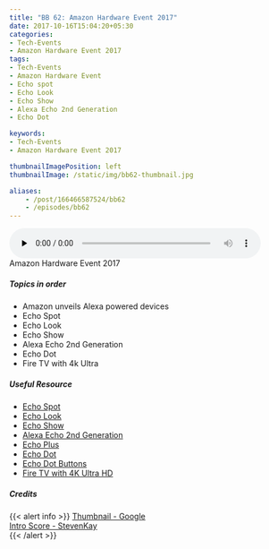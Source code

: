 ```yaml
---
title: "BB 62: Amazon Hardware Event 2017"
date: 2017-10-16T15:04:20+05:30
categories:
- Tech-Events
- Amazon Hardware Event 2017
tags:
- Tech-Events
- Amazon Hardware Event
- Echo spot
- Echo Look
- Echo Show
- Alexa Echo 2nd Generation
- Echo Dot

keywords:
- Tech-Events
- Amazon Hardware Event 2017

thumbnailImagePosition: left
thumbnailImage: /static/img/bb62-thumbnail.jpg

aliases:
    - /post/166466587524/bb62
    - /episodes/bb62
---
```

<audio controls="controls" controls style="width: 450px;" preload="none" id="audio_player"><source  src='http://bangalorebits.s3.amazonaws.com/2017/BB_EP62_2017-42.mp3' type="audio/mp3">  </audio>
<BR>
 Amazon Hardware Event 2017
 <!--more-->

##### Topics in order

 *   Amazon unveils Alexa powered devices
 *   Echo Spot
 *   Echo Look
 *   Echo Show
 *   Alexa Echo 2nd Generation
 *   Echo Dot
 *   Fire TV with 4k Ultra

##### Useful Resource
*   [Echo Spot](https://www.amazon.com/Amazon-MW46WB-Introducing-Echo-Spot/dp/B073SQYXTW)
*   [Echo Look](https://www.amazon.com/gp/product/B0186JAEWK)
*   [Echo Show](https://www.amazon.com/Amazon-Echo-Show-Alexa-Enabled-Black/dp/B01J24C0TI/ref=sr_1_1?s=amazon-devices&ie=UTF8&qid=1508164552&sr=1-1&keywords=echo+show)
*   [Alexa Echo 2nd Generation](https://www.amazon.com/all-new-amazon-echo-speaker-with-wifi-alexa-dark-charcoal/dp/B06XCM9LJ4/ref=sr_1_1?s=amazon-devices&ie=UTF8&qid=1508164591&sr=1-1&keywords=Alexa+echo)
*   [Echo Plus](https://www.amazon.com/dp/B075RWFCHB/ref_=fs_ods_fs_aucc_sr)
*   [Echo Dot](https://www.amazon.in/Echo-Dot-Year-Prime-Membership/dp/B071NB4PGV/ref=sr_1_2?ie=UTF8&qid=1508164678&sr=8-2&keywords=echo+dot)
*   [Echo Dot Buttons](http://www.businessinsider.in/Amazon-launches-20-buttons-to-turn-your-Echo-into-a-board-game-machine/articleshow/60861634.cms)
*   [Fire TV with 4K Ultra HD](https://www.amazon.com/all-new-amazon-fire-tv-4k-uhd-streaming-media-player/dp/B01N32NCPM/ref=sr_1_4?ie=UTF8&qid=1508164839&sr=8-4&keywords=firestick)
##### Credits

{{< alert info  >}}
  [Thumbnail - Google](https://twitter.com/madebygoogle?lang=en) <BR>
  [Intro Score - StevenKay](https://plus.google.com/+StevenKay_Detachment)<BR>
{{< /alert >}}
